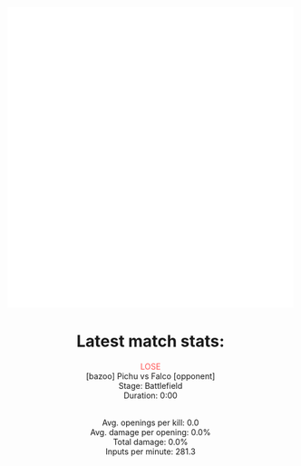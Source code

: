 <div align="center">
    <img src="https://github.com/nachoverdon/nachoverdon/blob/master/profile.svg" width="838" height="530"/>
    <!--START_SECTION:slippi_stats-->
<div>
<h1>Latest match stats:</h1>
<p>
<span style="color: #f55;">LOSE</span>
<br>
<span>[bazoo] Pichu vs Falco [opponent]</span>
<br>
<span>Stage: Battlefield</span>
<br>
<span>Duration: 0:00</span>
<br>
<br>

<span>Avg. openings per kill: 0.0</span>
<br>
<span>Avg. damage per opening: 0.0%</span>
<br>
<span>Total damage: 0.0%</span>
<br>
<span>Inputs per minute: 281.3</span>
<br>
</p>
</div>
<!--END_SECTION:slippi_stats-->
            
            
</div>
